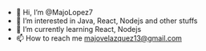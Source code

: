 - 👋 Hi, I’m @MajoLopez7
- 👀 I’m interested in Java, React, Nodejs and other stuffs
- 🌱 I’m currently learning React, Nodejs
- 📫 How to reach me majovelazquez13@gmail.com

<!---
MajoLopez7/MajoLopez7 is a ✨ special ✨ repository because its `README.md` (this file) appears on your GitHub profile.
You can click the Preview link to take a look at your changes.
--->
